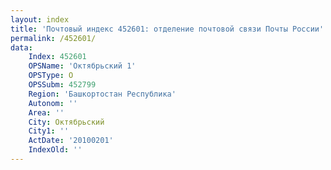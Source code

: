 ```yaml
---
layout: index
title: 'Почтовый индекс 452601: отделение почтовой связи Почты России'
permalink: /452601/
data:
    Index: 452601
    OPSName: 'Октябрьский 1'
    OPSType: О
    OPSSubm: 452799
    Region: 'Башкортостан Республика'
    Autonom: ''
    Area: ''
    City: Октябрьский
    City1: ''
    ActDate: '20100201'
    IndexOld: ''
---
```

